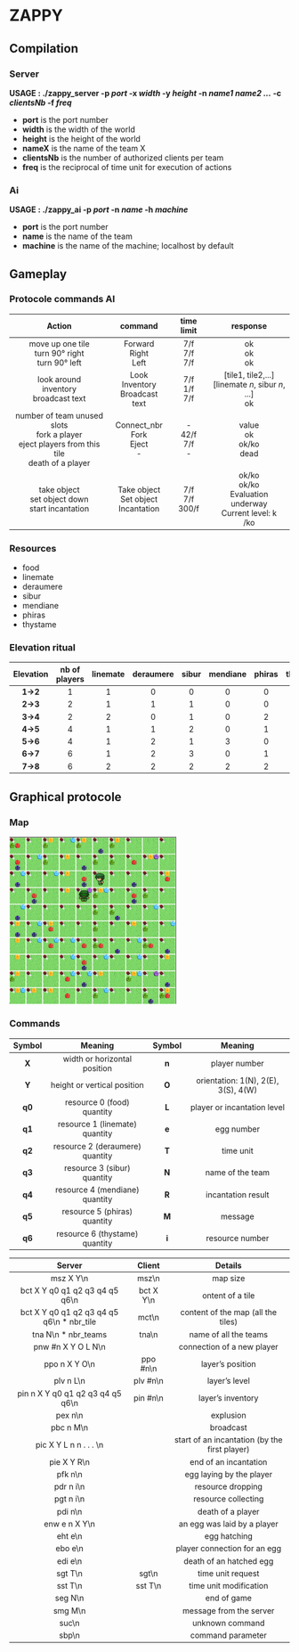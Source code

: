 # ZAPPY #

## Compilation
### Server

**USAGE : ./zappy_server -p *port* -x *width* -y *height* -n *name1 name2 ...* -c *clientsNb* -f *freq***<br/>
* **port** is the port number<br/>
* **width** is the width of the world<br/>
* **height** is the height of the world<br/>
* **nameX** is the name of the team X<br/>
* **clientsNb** is the number of authorized clients per team<br/>
* **freq** is the reciprocal of time unit for execution of actions<br/>

### Ai
**USAGE : ./zappy_ai -p *port* -n *name* -h *machine***<br/>
* **port** is the port number<br/>
* **name** is the name of the team<br/>
* **machine** is the name of the machine; localhost by default


## Gameplay
### Protocole commands AI

|**Action**|**command**|**time limit**|**response**|
|:-:|:-:|:-:|:-:|
|move up one tile<br/>turn 90° right<br/>turn 90° left|Forward<br/>Right<br/>Left<br/>|7/f<br/>7/f<br/>7/f<br/>|ok<br/>ok<br/>ok<br/>|
|look around<br/>inventory<br/>broadcast text<br/>|Look<br/>Inventory<br/>Broadcast text<br>|7/f<br/>1/f<br/>7/f<br/>|[tile1, tile2,...]<br/>[linemate *n*, sibur *n*, ...]<br/>ok<br/>|
|number of team unused slots<br/>fork a player<br/>eject players from this tile<br/>death of a player<br/>|Connect_nbr<br/>Fork<br/>Eject<br/>-<br/>|-<br/>42/f<br/>7/f<br/>-<br/>|value<br/>ok<br/>ok/ko<br/>dead<br/>|
|take object<br/>set object down<br/>start incantation<br/>|Take object<br/>Set object<br/>Incantation<br/>|7/f<br/>7/f<br/>300/f<br/>|ok/ko<br/>ok/ko<br/>Evaluation underway<br/>Current level: k<br/>/ko<br/>|

### Resources
* food
* linemate
* deraumere
* sibur
* mendiane
* phiras
* thystame

### Elevation ritual
|**Elevation**|**nb of players**|**linemate**|**deraumere**|**sibur**|**mendiane**|**phiras**|**thystame**|
|:-:|:-:|:-:|:-:|:-:|:-:|:-:|:-:|
|**1->2**|1|1|0|0|0|0|0|
|**2->3**|2|1|1|1|0|0|0|
|**3->4**|2|2|0|1|0|2|0|
|**4->5**|4|1|1|2|0|1|0|
|**5->6**|4|1|2|1|3|0|0|
|**6->7**|6|1|2|3|0|1|0|
|**7->8**|6|2|2|2|2|2|1|

## Graphical protocole

### Map

<img src="imgs/game.png" alt="Map" width="300"/>

### Commands
|**Symbol**|**Meaning**|**Symbol**|**Meaning**|
|:-:|:-:|:-:|:-:|
|**X**|width or horizontal position|**n**|player number|
|**Y**|height or vertical position|**O**|orientation: 1(N), 2(E), 3(S), 4(W)|
|**q0**|resource 0 (food) quantity|**L**|player or incantation level|
|**q1**|resource 1 (linemate) quantity|**e**|egg number|
|**q2**|resource 2 (deraumere) quantity|**T**|time unit|
|**q3**|resource 3 (sibur) quantity|**N**|name of the team|
|**q4**|resource 4 (mendiane) quantity|**R**|incantation result|
|**q5**|resource 5 (phiras) quantity|**M**|message|
|**q6**|resource 6 (thystame) quantity|**i**|resource number|

|**Server**|**Client**|**Details**|
|:-:|:-:|:-:|
|msz X Y\n|msz\n|map size|
|bct X Y q0 q1 q2 q3 q4 q5 q6\n|bct X Y\n|ontent of a tile|
|bct X Y q0 q1 q2 q3 q4 q5 q6\n * nbr_tile|mct\n|content of the map (all the tiles)|
|tna N\n * nbr_teams|tna\n|name of all the teams|
|pnw #n X Y O L N\n||connection of a new player|
|ppo n X Y O\n|ppo #n\n |layer’s position|
|plv n L\n|plv #n\n |layer’s level|
|pin n X Y q0 q1 q2 q3 q4 q5 q6\n|pin #n\n|layer’s inventory|
|pex n\n||explusion|
|pbc n M\n||broadcast|
|pic X Y L n n . . . \n||start of an incantation (by the first player)|
|pie X Y R\n||end of an incantation|
|pfk n\n||egg laying by the player|
|pdr n i\n||resource dropping|
|pgt n i\n||resource collecting|
|pdi n\n||death of a player|
|enw e n X Y\n||an egg was laid by a player|
|eht e\n||egg hatching|
|ebo e\n||player connection for an egg|
|edi e\n||death of an hatched egg|
|sgt T\n|sgt\n|time unit request|
|sst T\n|sst T\n|time unit modification|
|seg N\n||end of game|
|smg M\n||message from the server|
|suc\n||unknown command|
|sbp\n||command parameter|
